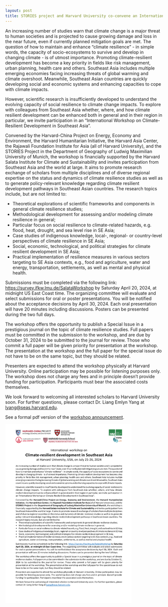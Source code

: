 ```yaml
---
layout: post
title: STORIES project and Harvard University co-convene an International Workshop on Climate-Resilient Development in Southeast Asia
---
```


An increasing number of studies warn that climate change is a major threat to human societies and is projected to cause growing damage and loss in the near future, even if currently planned mitigation goals are met. The question of how to maintain and enhance “climate resilience” - in simple words, the capacity of socio-ecosystems to survive and develop in changing climate - is of utmost importance. Promoting climate-resilient development has become a key priority in fields like risk management, urban planning, health care and others. Southeast Asia includes multiple emerging economies facing increasing threats of global warming and climate overshoot. Meanwhile, Southeast Asian countries are quickly developing social and economic systems and enhancing capacities to cope with climate impacts.

However, scientific research is insufficiently developed to understand the evolving capacity of social resilience to climate change impacts. To explore with colleagues from Southeast Asia whether, where, and how climate resilient development can be enhanced both in general and in their region in particular, we invite participation in an “International Workshop on Climate-Resilient Development in Southeast Asia”.

Convened by the Harvard-China Project on Energy, Economy and Environment, the Harvard Humanitarian Initiative, the Harvard Asia Center, the Rajawali Foundation Institute for Asia (all of Harvard University), and the STORIES Project in the Department of Geography of Ludwig Maximilian University of Munich, the workshop is financially supported by the Harvard Salata Institute for Climate and Sustainability and invites participation from Southeast Asia and the world at large. It aims to promote research exchange of scholars from multiple disciplines and of diverse regional expertise on the status and dynamics of climate resilience studies as well as to generate policy-relevant knowledge regarding climate resilient development pathways in Southeast Asian countries. The research topics include, but are not limited to:

- Theoretical explorations of scientific frameworks and components in general climate resilience studies;
- Methodological development for assessing and/or modeling climate resilience in general;
- Particular focus on social resilience to climate-related hazards, e.g. flood, heat, drought, and sea level rise in SE Asia;
- Case studies of indigenous knowledge, local-, regional- or country-level perspectives of climate resilience in SE Asia;
- Social, economic, technological, and political strategies for climate resilient development in SE Asia;
- Practical implementation of resilience measures in various sectors targeting to SE Asia contexts, e.g., food and agriculture, water and energy, transportation, settlements, as well as mental and physical health.

Submissions must be completed via the following link: <https://survey.ifkw.lmu.de/SalataWorkshop> by Saturday April 20, 2024, at midnight US East Coast time. The organizing committee will evaluate and select submissions for oral or poster presentations. You will be notified about the acceptance decisions by April 30, 2024. Each oral presentation will have 20 minutes including discussions. Posters can be presented during the two full days.

The workshop offers the opportunity to publish a Special Issue in a prestigious journal on the topic of climate resilience studies. Full papers must be committed in the submission to the workshop, and are due by October 31, 2024 to be submitted to the journal for review. Those who commit a full paper will be given priority for presentation at the workshop. The presentation at the workshop and the full paper for the special issue do not have to be on the same topic, but they should be related.

Presenters are expected to attend the workshop physically at Harvard University. Online participation may be possible for listening purposes only. The workshop does not charge any fees and in principle doesn’t provide funding for participation. Participants must bear the associated costs themselves.

We look forward to welcoming all interested scholars to Harvard University soon. For further questions, please contact Dr. Liang Emlyn Yang at <lyang@seas.harvard.edu>.

See a formal pdf version of the <a href="/assets/pdf/240318Announcement_Salata Workshop climate resilience.pdf" target="_blank" class="navbar-item">
  workshop announcement</a>.

<div style="display: flex;">
  <img src="/assets/images/news/240318Announcement_Salata Workshop climate resilience.jpg" style="width: 80%;">
</div>
